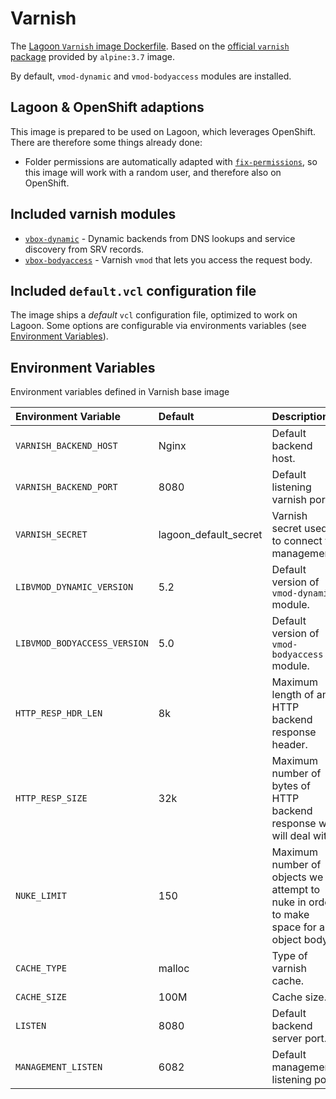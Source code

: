 # Varnish

The [Lagoon `Varnish` image Dockerfile](https://github.com/amazeeio/lagoon/blob/master/images/varnish/Dockerfile). Based on the [official `varnish` package](https://hub.docker.com/_/varnish) provided by `alpine:3.7` image.

By default, `vmod-dynamic` and `vmod-bodyaccess` modules are installed.

## Lagoon & OpenShift adaptions

This image is prepared to be used on Lagoon, which leverages OpenShift. There are therefore some things already done:

* Folder permissions are automatically adapted with [`fix-permissions`](https://github.com/sclorg/s2i-base-container/blob/master/core/root/usr/bin/fix-permissions), so this image will work with a random user, and therefore also on OpenShift.

## Included varnish modules

* [`vbox-dynamic`](https://github.com/nigoroll/libvmod-dynamic) - Dynamic backends from DNS lookups and service discovery from SRV records.
* [`vbox-bodyaccess`](https://github.com/aondio/libvmod-bodyaccess) - Varnish `vmod` that lets you access the request body.

## Included `default.vcl` configuration file

The image ships a _default_ `vcl` configuration file, optimized to work on Lagoon. Some options are configurable via environments variables \(see [Environment Variables](./#environment-variables)\).

## Environment Variables

Environment variables defined in Varnish base image

| Environment Variable | Default | Description |
| :--- | :--- | :--- |
| `VARNISH_BACKEND_HOST` | Nginx | Default backend host. |
| `VARNISH_BACKEND_PORT` | 8080 | Default listening varnish port. |
| `VARNISH_SECRET` | lagoon\_default\_secret | Varnish secret used to connect to management. |
| `LIBVMOD_DYNAMIC_VERSION` | 5.2 | Default version of `vmod-dynamic` module. |
| `LIBVMOD_BODYACCESS_VERSION` | 5.0 | Default version of `vmod-bodyaccess` module. |
| `HTTP_RESP_HDR_LEN` | 8k | Maximum length of any HTTP backend response header. |
| `HTTP_RESP_SIZE` | 32k | Maximum number of bytes of HTTP backend response we will deal with. |
| `NUKE_LIMIT` | 150 | Maximum number of objects we attempt to nuke in order to make space for an object body. |
| `CACHE_TYPE` | malloc | Type of varnish cache. |
| `CACHE_SIZE` | 100M | Cache size. |
| `LISTEN` | 8080 | Default backend server port. |
| `MANAGEMENT_LISTEN` | 6082 | Default management listening port. |

